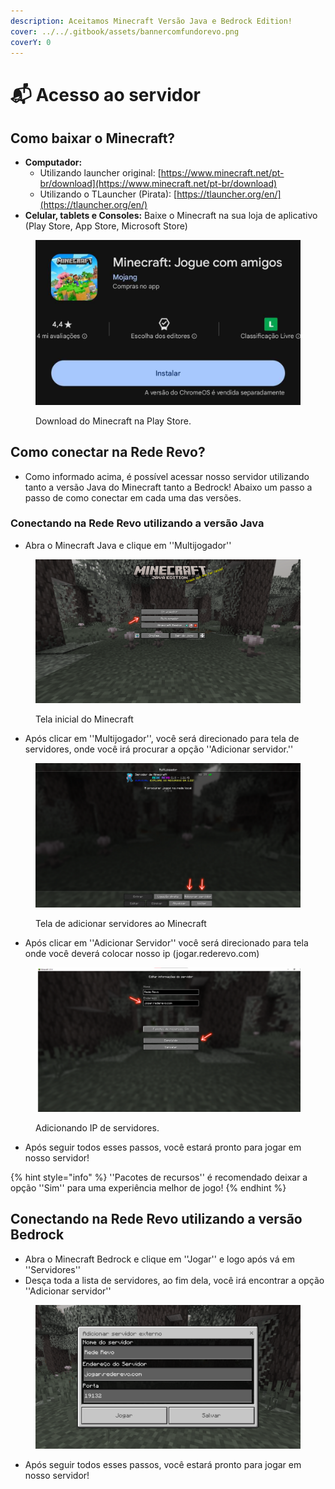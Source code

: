 ```yaml
---
description: Aceitamos Minecraft Versão Java e Bedrock Edition!
cover: ../../.gitbook/assets/bannercomfundorevo.png
coverY: 0
---
```


# 📬 Acesso ao servidor

## Como baixar o Minecraft?

* **Computador:**&#x20;
  * Utilizando launcher original: [https://www.minecraft.net/pt-br/download](https://www.minecraft.net/pt-br/download)
  * Utilizando o TLauncher (Pirata): [https://tlauncher.org/en/](https://tlauncher.org/en/)
* **Celular, tablets e Consoles:** Baixe o Minecraft na sua loja de aplicativo (Play Store, App Store, Microsoft Store)&#x20;

<figure><img src="../../.gitbook/assets/image (82).png" alt=""><figcaption><p>Download do Minecraft na Play Store.</p></figcaption></figure>

## Como conectar na Rede Revo?

* Como informado acima, é possível acessar nosso servidor utilizando tanto a versão Java do Minecraft tanto a Bedrock! Abaixo um passo a passo de como conectar em cada uma das versões.

### Conectando na Rede Revo utilizando a versão Java

* Abra o Minecraft Java e clique em ''Multijogador''&#x20;

<figure><img src="../../.gitbook/assets/Design sem nome (1).png" alt=""><figcaption><p>Tela inicial do Minecraft</p></figcaption></figure>

* Após clicar em ''Multijogador'', você será direcionado para tela de servidores, onde você irá procurar a opção ''Adicionar servidor.''&#x20;

<figure><img src="../../.gitbook/assets/Design sem nome (2) (1).png" alt=""><figcaption><p>Tela de adicionar servidores ao Minecraft</p></figcaption></figure>

* Após clicar em ''Adicionar Servidor'' você será direcionado para tela onde você deverá colocar nosso ip (jogar.rederevo.com)

<figure><img src="../../.gitbook/assets/Design sem nome (3).png" alt=""><figcaption><p>Adicionando IP de servidores.</p></figcaption></figure>

* Após seguir todos esses passos, você estará pronto para jogar em nosso servidor!&#x20;

{% hint style="info" %}
''Pacotes de recursos'' é recomendado deixar a opção ''Sim'' para uma experiência melhor de jogo!&#x20;
{% endhint %}



## Conectando na Rede Revo utilizando a versão Bedrock

* Abra o Minecraft Bedrock e clique em ''Jogar'' e logo após vá em ''Servidores''&#x20;
* Desça toda a lista de servidores, ao fim dela, você irá encontrar a opção ''Adicionar servidor''

<figure><img src="../../.gitbook/assets/Design sem nome (5).png" alt=""><figcaption></figcaption></figure>

* Após seguir todos esses passos, você estará pronto para jogar em nosso servidor!&#x20;



